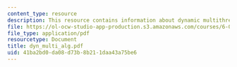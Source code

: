 ```yaml
---
content_type: resource
description: This resource contains information about dynamic multithreaded algorithms.
file: https://ol-ocw-studio-app-production.s3.amazonaws.com/courses/6-046j-introduction-to-algorithms-sma-5503-fall-2005/41ba2bd0da08d73b8b211daa43a75be6_dyn_multi_alg.pdf
file_type: application/pdf
resourcetype: Document
title: dyn_multi_alg.pdf
uid: 41ba2bd0-da08-d73b-8b21-1daa43a75be6
---
```

